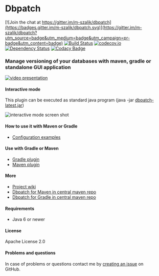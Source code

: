 Dbpatch
========

[![Join the chat at https://gitter.im/m-szalik/dbpatch](https://badges.gitter.im/m-szalik/dbpatch.svg)](https://gitter.im/m-szalik/dbpatch?utm_source=badge&utm_medium=badge&utm_campaign=pr-badge&utm_content=badge)
[![Build Status](https://travis-ci.org/m-szalik/dbpatch.svg?branch=master)](https://travis-ci.org/m-szalik/dbpatch)
[![codecov.io](https://codecov.io/github/m-szalik/dbpatch/coverage.svg?branch=master)](https://codecov.io/github/m-szalik/dbpatch?branch=master)
[![Dependency Status](https://www.versioneye.com/user/projects/56e2d92edf573d00472cd2a3/badge.svg?style=flat)](https://www.versioneye.com/user/projects/56e2d92edf573d00472cd2a3)
[![Codacy Badge](https://api.codacy.com/project/badge/grade/cf7a3762e7854117a26a90cf49c8b2b2)](https://www.codacy.com/app/szalik/dbpatch)

### Manage versioning of your databases with maven, gradle or standalone GUI application

[![video presentation](http://img.youtube.com/vi/hD5ACGfmkM4/0.jpg)](http://www.youtube.com/watch?v=hD5ACGfmkM4)


#### Interactive mode
This plugin can be executed as standard java program (java -jar [dbpatch-latest.jar](https://github.com/m-szalik/dbpatch/wiki/releases/dbpatch-latest.jar))

![interactive mode screen shot](https://github.com/m-szalik/dbpatch/wiki/resources/dbpatch-interactive-screen.png)

#### How to use it with Maven or Gradle
 * [Configuration examples](https://github.com/m-szalik/dbpatch/tree/master/how-to-use-example)

#### Use with Gradle or Maven
 * [Gradle plugin](https://github.com/m-szalik/dbpatch/blob/master/how-to-use-example/with-gradle/build.gradle)
 * [Maven plugin](https://github.com/m-szalik/dbpatch/tree/master/how-to-use-example/with-maven)

#### More
 * [Project wiki](https://github.com/m-szalik/dbpatch-maven-plugin/wiki)
 * [Dbpatch for Maven in central maven repo ](http://search.maven.org/#search|ga|1|a%3A%22dbpatch-maven-plugin%22)
 * [Dbpatch for Gradle in central maven repo ](http://search.maven.org/#search|ga|1|a%3A%22dbpatch-gradle-plugin%22)

#### Requirements
 * Java 6 or newer
 
#### License
Apache License 2.0

#### Problems and questions
In case of problems or questions contact me by [creating an issue](https://github.com/m-szalik/dbpatch-maven-plugin/issues/new) on GitHub.

